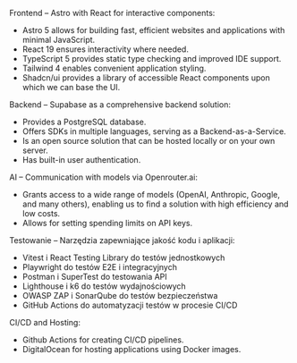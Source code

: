 Frontend – Astro with React for interactive components:
- Astro 5 allows for building fast, efficient websites and applications with minimal JavaScript.
- React 19 ensures interactivity where needed.
- TypeScript 5 provides static type checking and improved IDE support.
- Tailwind 4 enables convenient application styling.
- Shadcn/ui provides a library of accessible React components upon which we can base the UI.

Backend – Supabase as a comprehensive backend solution:
- Provides a PostgreSQL database.
- Offers SDKs in multiple languages, serving as a Backend-as-a-Service.
- Is an open source solution that can be hosted locally or on your own server.
- Has built-in user authentication.

AI – Communication with models via Openrouter.ai:
- Grants access to a wide range of models (OpenAI, Anthropic, Google, and many others), enabling us to find a solution with high efficiency and low costs.
- Allows for setting spending limits on API keys.

Testowanie – Narzędzia zapewniające jakość kodu i aplikacji:
- Vitest i React Testing Library do testów jednostkowych
- Playwright do testów E2E i integracyjnych
- Postman i SuperTest do testowania API
- Lighthouse i k6 do testów wydajnościowych
- OWASP ZAP i SonarQube do testów bezpieczeństwa
- GitHub Actions do automatyzacji testów w procesie CI/CD

CI/CD and Hosting:
- Github Actions for creating CI/CD pipelines.
- DigitalOcean for hosting applications using Docker images.

